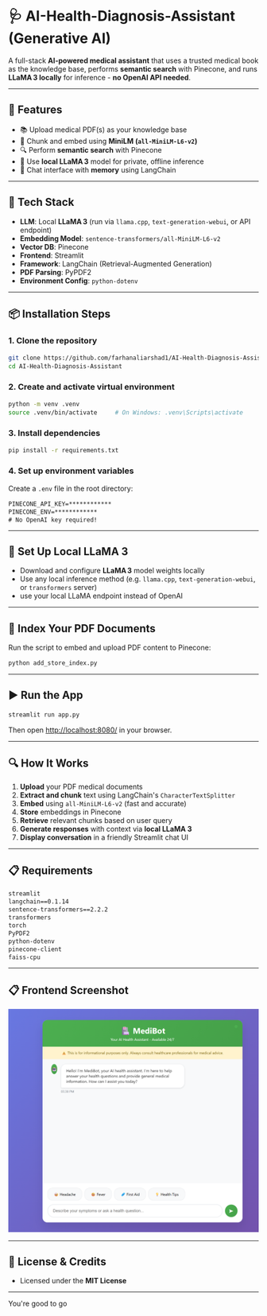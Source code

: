 # 🩺 AI-Health-Diagnosis-Assistant (Generative AI)

A full-stack **AI-powered medical assistant** that uses a trusted medical book as the knowledge base, performs **semantic search** with Pinecone, and runs **LLaMA 3 locally** for inference - **no OpenAI API needed**.

---

## 🚀 Features

* 📚 Upload medical PDF(s) as your knowledge base
* 🧠 Chunk and embed using **MiniLM (`all-MiniLM-L6-v2`)**
* 🔍 Perform **semantic search** with Pinecone
* 🤖 Use **local LLaMA 3** model for private, offline inference
* 💬 Chat interface with **memory** using LangChain

---

## 🧰 Tech Stack

* **LLM**: Local **LLaMA 3** (run via `llama.cpp`, `text-generation-webui`, or API endpoint)
* **Embedding Model**: `sentence-transformers/all-MiniLM-L6-v2`
* **Vector DB**: Pinecone
* **Frontend**: Streamlit
* **Framework**: LangChain (Retrieval-Augmented Generation)
* **PDF Parsing**: PyPDF2
* **Environment Config**: `python-dotenv`

---

## 📦 Installation Steps

### 1. Clone the repository

```bash
git clone https://github.com/farhanaliarshad1/AI-Health-Diagnosis-Assistant.git
cd AI-Health-Diagnosis-Assistant
```

### 2. Create and activate virtual environment

```bash
python -m venv .venv
source .venv/bin/activate     # On Windows: .venv\Scripts\activate
```

### 3. Install dependencies

```bash
pip install -r requirements.txt
```

### 4. Set up environment variables

Create a `.env` file in the root directory:

```
PINECONE_API_KEY=************
PINECONE_ENV=************
# No OpenAI key required!
```

---

## 🦙 Set Up Local LLaMA 3

* Download and configure **LLaMA 3** model weights locally
* Use any local inference method (e.g. `llama.cpp`, `text-generation-webui`, or `transformers` server)
* use your local LLaMA endpoint instead of OpenAI

---

## 🧠 Index Your PDF Documents

Run the script to embed and upload PDF content to Pinecone:

```bash
python add_store_index.py
```

---

## ▶️ Run the App

```bash
streamlit run app.py
```

Then open [http://localhost:8080/](http://localhost:8080/) in your browser.

---

## 🔍 How It Works

1. **Upload** your PDF medical documents
2. **Extract and chunk** text using LangChain's `CharacterTextSplitter`
3. **Embed** using `all-MiniLM-L6-v2` (fast and accurate)
4. **Store** embeddings in Pinecone
5. **Retrieve** relevant chunks based on user query
6. **Generate responses** with context via **local LLaMA 3**
7. **Display conversation** in a friendly Streamlit chat UI

---

## 📋 Requirements

```
streamlit
langchain==0.1.14
sentence-transformers==2.2.2
transformers
torch
PyPDF2
python-dotenv
pinecone-client
faiss-cpu
```

---
## 📋 Frontend Screenshot

![App UI Preview](images/ui-preview.png)


---

## 🪪 License & Credits
* Licensed under the **MIT License**

---

You're good to go 

